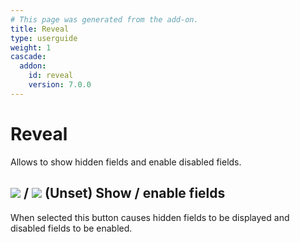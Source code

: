 ```yaml
---
# This page was generated from the add-on.
title: Reveal
type: userguide
weight: 1
cascade:
  addon:
    id: reveal
    version: 7.0.0
---
```


# Reveal

Allows to show hidden fields and enable disabled fields.

## ![](/docs/desktop/addons/reveal/images/044.png) / ![](/docs/desktop/addons/reveal/images/043.png) (Unset) Show / enable fields

When selected this button causes hidden fields to be displayed and disabled fields to be enabled.
